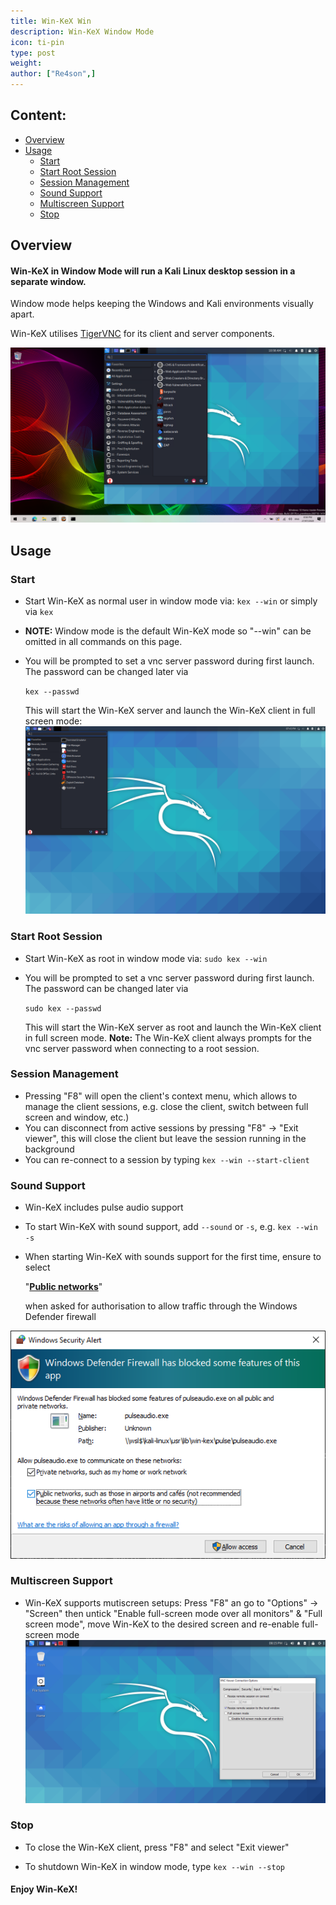```yaml
---
title: Win-KeX Win
description: Win-KeX Window Mode
icon: ti-pin
type: post
weight:
author: ["Re4son",]
---
```


## Content:

- [Overview](#overview)
- [Usage](#Usage)
  - [Start](#start)
  - [Start Root Session](#start-root-session)
  - [Session Management](#session-management)
  - [Sound Support](#sound-support)
  - [Multiscreen Support](#multiscreen-support)
  - [Stop](#stop)

## Overview

#### Win-KeX in Window Mode will run a Kali Linux desktop session in a separate window.

Window mode helps keeping the Windows and Kali environments visually apart.

Win-KeX utilises [TigerVNC](https://tigervnc.org/) for its client and server components.

![](win-kex-full.png)

## Usage

### Start

- Start Win-KeX as normal user in window mode via:
`kex --win`
or simply via
  `kex`

- **NOTE:** Window mode is the default Win-KeX mode so "--win" can be omitted in all commands on this page.

- You will be prompted to set a vnc server password during first launch. The password can be changed later via

  `kex --passwd`

  This will start the Win-KeX server and launch the Win-KeX client in full screen mode:
![](win-kex.png)
### Start Root Session

- Start Win-KeX as root in window mode via:
  `sudo kex --win`

- You will be prompted to set a vnc server password during first launch. The password can be changed later via

  `sudo kex --passwd`

  This will start the Win-KeX server as root and launch the Win-KeX client in full screen mode.
  **Note:** The Win-KeX client always prompts for the vnc server password when connecting to a root session.

### Session Management

- Pressing "F8" will open the client's context menu, which allows to manage the client sessions, e.g. close the client, switch between full screen and window, etc.)
- You can disconnect from active sessions by pressing "F8" -> "Exit viewer", this will close the client but leave the session running in the background
- You can re-connect to a session by typing
  `kex --win --start-client`

### Sound Support

- Win-KeX includes pulse audio support

- To start Win-KeX with sound support, add `--sound` or `-s`, e.g.
  `kex --win -s`

- When starting Win-KeX with sounds support for the first time, ensure to select

  "**<u>Public networks</u>**"

  when asked for authorisation to allow traffic through the Windows Defender firewall

![](win-kex-pulseaudio_firewall.png)

### Multiscreen Support

- Win-KeX supports mutiscreen setups:
  Press "F8" an go to "Options" -> "Screen" then untick "Enable full-screen mode over all monitors" & "Full screen mode", move Win-KeX to the desired screen and re-enable full-screen mode
![](win-kex-multiscreen.png)

### Stop

- To close the Win-KeX client, press "F8" and select "Exit viewer"

- To shutdown Win-KeX in window mode, type
  `kex --win --stop`

#### Enjoy Win-KeX!
